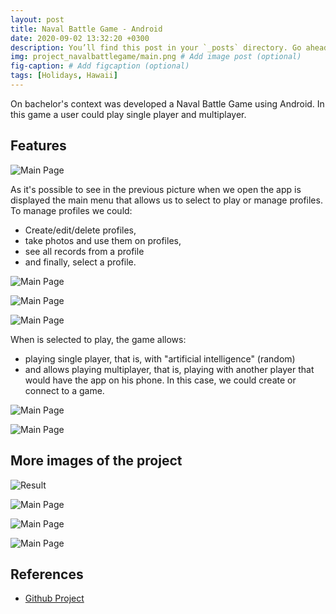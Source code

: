```yaml
---
layout: post
title: Naval Battle Game - Android
date: 2020-09-02 13:32:20 +0300
description: You’ll find this post in your `_posts` directory. Go ahead and edit it and re-build the site to see your changes. # Add post description (optional)
img: project_navalbattlegame/main.png # Add image post (optional)
fig-caption: # Add figcaption (optional)
tags: [Holidays, Hawaii]
---
```


On bachelor's context was developed a Naval Battle Game using Android. In this game a user could play single player and multiplayer.

## Features

![Main Page]({{site.baseurl}}/assets/img/project_navalbattlegame/main_menu.png)

As it's possible to see in the previous picture when we open the app is displayed the main menu that allows us to select to play or manage profiles.
To manage profiles we could:
* Create/edit/delete profiles,
* take photos and use them on profiles,
* see all records from a profile
* and finally, select a profile.

![Main Page]({{site.baseurl}}/assets/img/project_navalbattlegame/3.png)

![Main Page]({{site.baseurl}}/assets/img/project_navalbattlegame/5.png)

![Main Page]({{site.baseurl}}/assets/img/project_navalbattlegame/6.png)


When is selected to play, the game allows:
* playing single player, that is, with "artificial intelligence" (random)
* and allows playing multiplayer, that is, playing with another player that would have the app on his phone. In this case, we could create or connect to a game.

![Main Page]({{site.baseurl}}/assets/img/project_navalbattlegame/9.png)

![Main Page]({{site.baseurl}}/assets/img/project_navalbattlegame/10.png)

## More images of the project
<img src="{{site.baseurl}}/assets/img/project_navalbattlegame/architecture.png" alt="Result" class="post-images">

![Main Page]({{site.baseurl}}/assets/img/project_navalbattlegame/12.png)

![Main Page]({{site.baseurl}}/assets/img/project_navalbattlegame/13.png)

![Main Page]({{site.baseurl}}/assets/img/project_navalbattlegame/14.png)

## References
* [Github Project](https://github.com/brunocoelho1997/NavalBattleGame)